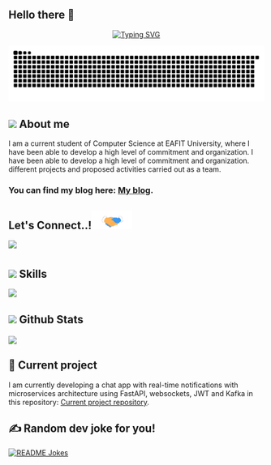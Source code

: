 <h2> Hello there 👋 </h2>

<!--- welcome -->
<div align="center">
<a href="https://git.io/typing-svg"><img src="https://readme-typing-svg.demolab.com?font=Fira+Code&pause=1000&color=3AE800&random=false&width=435&lines=Welcome+to+Mateo's+GitHub" alt="Typing SVG" /></a>
</div>

<!--- snake -->
<p align = "center">
	<img src = "https://github.com/7oSkaaa/7oSkaaa/blob/output/github-contribution-grid-snake.svg?" alt = "Snake Game"/>
</p>

<!--- about me -->
## <picture><img src = "https://github.com/7oSkaaa/7oSkaaa/blob/main/Images/about_me.gif?raw=true" width = 50px></picture> About me
I am a current student of Computer Science at EAFIT University, where I have been able to develop a high level of commitment and organization. I have been able to develop a high level of commitment and organization. different projects and proposed activities carried out as a team.
<br>
### You can find my blog here: [My blog](https://mateoramirezr.hashnode.dev).

<!-- connect with me -->
## <b> Let's Connect..!</b><img src="https://github.com/0xAbdulKhalid/0xAbdulKhalid/raw/main/assets/mdImages/handshake.gif" width ="80">
<a href="mailto:matteo.dcj@gmail.com" target="_blank">
<img src="https://img.shields.io/badge/gmail:  matteo.dcj-%23EA4335.svg?style=for-the-badge&logo=gmail&logoColor=white" t=mail style="margin-bottom: 5px;" />
</a>

<!-- skills -->
## <img src="https://media2.giphy.com/media/QssGEmpkyEOhBCb7e1/giphy.gif?cid=ecf05e47a0n3gi1bfqntqmob8g9aid1oyj2wr3ds3mg700bl&rid=giphy.gif" width ="25"><b> Skills</b>
<a href="https://skillicons.dev">
    <img src="https://skillicons.dev/icons?i=py,django,mysql,git,github,html,css,azure,mongodb,java,php,vscode&perline=14" />
</a>

<!-- github stats -->
## <img src="https://media.giphy.com/media/iY8CRBdQXODJSCERIr/giphy.gif" width="35"><b> Github Stats </b>
<img  align="center"  src="https://github-readme-stats.anuraghazra1.vercel.app/api/top-langs/?username=MateoRamirezRubio1&theme=dark&hide_border=false&no-bg=true&no-frame=true&langs_count=10"/>

<!-- some of my repositories -->
## :open_file_folder: Current project
I am currently developing a chat app with real-time notifications with microservices architecture using FastAPI, websockets, JWT and Kafka in this repository: [Current project repository](https://github.com/MateoRamirezRubio1/real-time-chat-notifications-app).

<!-- random dev joke -->
<h2>✍️ Random dev joke for you!</h2>
<a href="https://readme-jokes.vercel.app"><img align="center" src="https://readme-jokes.vercel.app/api" alt="README Jokes"></a>



<!--
**MateoRamirezRubio1/MateoRamirezRubio1** is a ✨ _special_ ✨ repository because its `README.md` (this file) appears on your GitHub profile.

Here are some ideas to get you started:

- 🔭 I’m currently working on ...
- 🌱 I’m currently learning ...
- 👯 I’m looking to collaborate on ...
- 🤔 I’m looking for help with ...
- 💬 Ask me about ...
- 📫 How to reach me: ...
- 😄 Pronouns: ...
- ⚡ Fun fact: ...
-->
